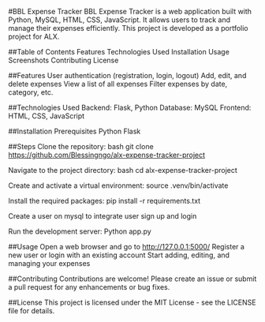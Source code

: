 #BBL Expense Tracker
BBL Expense Tracker is a web application built with Python, MySQL, HTML, CSS, JavaScript. It allows users to track and manage their expenses efficiently. This project is developed as a portfolio project for ALX.

##Table of Contents
Features
Technologies Used
Installation
Usage
Screenshots
Contributing
License

##Features
User authentication (registration, login, logout)
Add, edit, and delete expenses
View a list of all expenses
Filter expenses by date, category, etc.

##Technologies Used
Backend: Flask, Python
Database: MySQL
Frontend: HTML, CSS, JavaScript 

##Installation
Prerequisites
Python 
Flask

##Steps
Clone the repository: bash git clone https://github.com/Blessingngo/alx-expense-tracker-project

Navigate to the project directory: bash cd alx-expense-tracker-project

Create and activate a virtual environment: source .venv/bin/activate 

Install the required packages: pip install -r requirements.txt


Create a user on mysql to integrate user sign up and login 

Run the development server: Python app.py

##Usage
Open a web browser and go to http://127.0.0.1:5000/
Register a new user or login with an existing account
Start adding, editing, and managing your expenses

##Contributing
Contributions are welcome! Please create an issue or submit a pull request for any enhancements or bug fixes.

##License
This project is licensed under the MIT License - see the LICENSE file for details.
